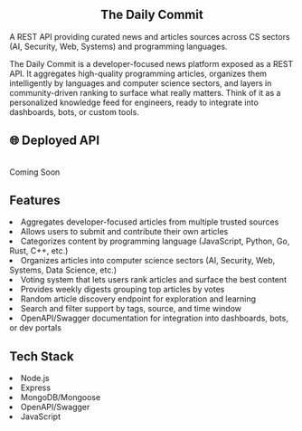 <h2 align="center"> The Daily Commit </h2>
A REST API providing curated news and articles sources across CS sectors (AI, Security, Web, Systems) and programming languages.

The Daily Commit is a developer-focused news platform exposed as a REST API. It aggregates high-quality programming articles, organizes them intelligently by languages and computer science sectors, and layers in community-driven ranking to surface what really matters. Think of it as a personalized knowledge feed for engineers, ready to integrate into dashboards, bots, or custom tools.

## 🌐 Deployed API

<br>Coming Soon </br>

## Features

<li> Aggregates developer-focused articles from multiple trusted sources </li> <li> Allows users to submit and contribute their own articles </li> 
<li> Categorizes content by programming language (JavaScript, Python, Go, Rust, C++, etc.) </li> <li> Organizes articles into computer science sectors (AI, Security, Web, Systems, Data Science, etc.) </li> <li> Voting system that lets users rank articles and surface the best content </li> <li> Provides weekly digests grouping top articles by votes </li> <li> Random article discovery endpoint for exploration and learning </li> <li> Search and filter support by tags, source, and time window </li> <li> OpenAPI/Swagger documentation for integration into dashboards, bots, or dev portals </li>

## Tech Stack

<li> Node.js </li>
<li> Express </li>
<li> MongoDB/Mongoose </li>
<li> OpenAPI/Swagger </li>
<li> JavaScript </li>
